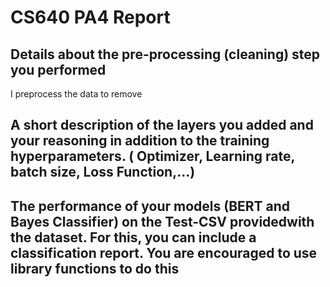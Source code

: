 # CS640 PA4 Report

## Details about the pre-processing (cleaning) step you performed

I preprocess the data to remove

## A short description of the layers you added and your reasoning in addition to the training hyperparameters. ( Optimizer, Learning rate, batch size, Loss Function,...)

## The performance of your models (BERT and Bayes Classifier) on the Test-CSV providedwith the dataset. For this, you can include a classification report. You are encouraged to use library functions to do this
